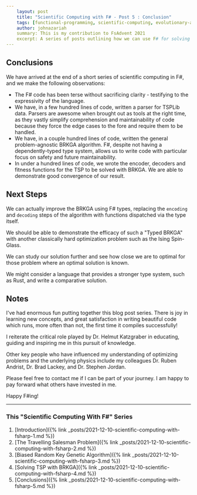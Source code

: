 ```yaml
---
    layout: post
    title: "Scientific Computing with F# - Post 5 : Conclusion"
    tags: [functional-programming, scientific-computing, evolutionary-algorithms, TSP, BRKGA, Ising, F#]
    author: johnazariah
    summary: This is my contribution to FsAdvent 2021
    excerpt: A series of posts outlining how we can use F# for solving some interesting scientific computing problems
---
```


## Conclusions

We have arrived at the end of a short series of scientific computing in F#, and we make the following observations:

* The F# code has been terse without sacrificing clarity - testifying to the expressivity of the language.
* We have, in a few hundred lines of code, written a parser for TSPLib data. Parsers are awesome when brought out as tools at the right time, as they vastly simplify comprehension and maintainability of code because they force the edge cases to the fore and require them to be handled.
* We have, in a couple hundred lines of code, written the general problem-agnostic BRKGA algorithm. F#, despite not having a dependently-typed type system, allows us to write code with particular focus on safety and future maintainability.
* In under a hundred lines of code, we wrote the encoder, decoders and fitness functions for the TSP to be solved with BRKGA. We are able to demonstrate good convergence of our result.

## Next Steps

We can actually improve the BRKGA using F# types, replacing the `encoding` and `decoding` steps of the algorithm with functions dispatched via the type itself.

We should be able to demonstrate the efficacy of such a "Typed BRKGA" with another classically hard optimization problem such as the Ising Spin-Glass.

We can study our solution further and see how close we are to optimal for those problem where an optimal solution is known.

We might consider a language that provides a stronger type system, such as Rust, and write a comparative solution.

## Notes

I've had enormous fun putting together this blog post series. There is joy in learning new concepts, and great satisfaction in writing beautiful code which runs, more often than not, the first time it compiles successfully!

I reiterate the critical role played by Dr. Helmut Katzgraber in educating, guiding and inspiring me in this pursuit of knowledge.

Other key people who have influenced my understanding of optimizing problems and the underlying physics include my colleagues Dr. Ruben Andrist, Dr. Brad Lackey, and Dr. Stephen Jordan.

Please feel free to contact me if I can be part of your journey. I am happy to pay forward what others have invested in me.

Happy F#ing!

-----

### This "Scientific Computing With F#" Series

1. [Introduction]({% link _posts/2021-12-10-scientific-computing-with-fsharp-1.md %})
1. [The Travelling Salesman Problem]({% link _posts/2021-12-10-scientific-computing-with-fsharp-2.md %})
1. [Biased Random Key Genetic Algorithm]({% link _posts/2021-12-10-scientific-computing-with-fsharp-3.md %})
1. [Solving TSP with BRKGA]({% link _posts/2021-12-10-scientific-computing-with-fsharp-4.md %})
1. [Conclusions]({% link _posts/2021-12-10-scientific-computing-with-fsharp-5.md %})
